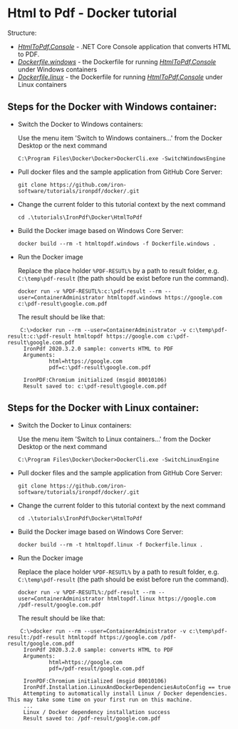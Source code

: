 # Html to Pdf - Docker tutorial

Structure:
  * [_HtmlToPdf.Console_][1] - .NET Core Console application that converts HTML to PDF.
  * [_Dockerfile.windows_][2] - the Dockerfile for running [_HtmlToPdf.Console_][1] under Windows containers
  * [_Dockerfile.linux_][3] - the Dockerfile for running [_HtmlToPdf.Console_][1] under Linux containers

## Steps for the Docker with Windows container:
  * Switch the Docker to Windows containers:

    Use the menu item 'Switch to Windows containers...' from the Docker Desktop or the next command

    `C:\Program Files\Docker\Docker>DockerCli.exe -SwitchWindowsEngine`
  * Pull docker files and the sample application from GitHub Core Server:

    `git clone https://github.com/iron-software/tutorials/ironpdf/docker/.git`

  * Change the current folder to this tutorial context by the next command

    `cd .\tutorials\IronPdf\Docker\HtmlToPdf`
  * Build the Docker image based on Windows Core Server:

    `docker build --rm -t htmltopdf.windows -f Dockerfile.windows .`
  * Run the Docker image

    Replace the place holder `%PDF-RESUTL%` by a path to result folder, e.g. `C:\temp\pdf-result` (the path should be exist before run the command).

    `docker run -v %PDF-RESUTL%:c:\pdf-result --rm --user=ContainerAdministrator htmltopdf.windows https://google.com c:\pdf-result\google.com.pdf`

    The result should be like that:
```
    C:\>docker run --rm --user=ContainerAdministrator -v c:\temp\pdf-result:c:\pdf-result htmltopdf https://google.com c:\pdf-result\google.com.pdf
     IronPdf 2020.3.2.0 sample: converts HTML to PDF
     Arguments:
             html=https://google.com
             pdf=c:\pdf-result\google.com.pdf
     
     IronPDF:Chromium initialized (msgid 80010106)
     Result saved to: c:\pdf-result\google.com.pdf
```

## Steps for the Docker with Linux container:
  * Switch the Docker to Linux containers:

    Use the menu item 'Switch to Linux containers...' from the Docker Desktop or the next command

    `C:\Program Files\Docker\Docker>DockerCli.exe -SwitchLinuxEngine`
  * Pull docker files and the sample application from GitHub Core Server:

    `git clone https://github.com/iron-software/tutorials/ironpdf/docker/.git`
  * Change the current folder to this tutorial context by the next command

    `cd .\tutorials\IronPdf\Docker\HtmlToPdf`
  * Build the Docker image based on Windows Core Server:

    `docker build --rm -t htmltopdf.linux -f Dockerfile.linux .`
  * Run the Docker image

    Replace the place holder `%PDF-RESUTL%` by a path to result folder, e.g. `C:\temp\pdf-result` (the path should be exist before run the command).

    `docker run -v %PDF-RESUTL%:/pdf-result --rm --user=ContainerAdministrator htmltopdf.linux https://google.com /pdf-result/google.com.pdf`

    The result should be like that:
```
    C:\>docker run --rm --user=ContainerAdministrator -v c:\temp\pdf-result:/pdf-result htmltopdf https://google.com /pdf-result/google.com.pdf
     IronPdf 2020.3.2.0 sample: converts HTML to PDF
     Arguments:
             html=https://google.com
             pdf=/pdf-result/google.com.pdf
     
     IronPDF:Chromium initialized (msgid 80010106)
     IronPdf.Installation.LinuxAndDockerDependenciesAutoConfig == true
     Attempting to automatically install Linux / Docker dependencies.  This may take some time on your first run on this machine.
     ...
     Linux / Docker dependency installation success
     Result saved to: /pdf-result/google.com.pdf
```

[1]: ./HtmlToPdf.Console
[2]: ./Dockerfile.windows
[3]: ./Dockerfile.windows